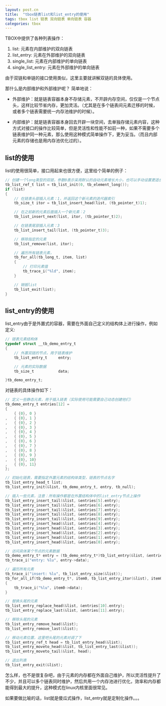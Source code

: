 ```yaml
---
layout: post.cn
title:  "tbox链表list和list_entry的使用"
tags: tbox list 链表 双向链表 单向链表 容器
categories: tbox
---
```


TBOX中提供了各种列表操作：

1. list:              元素在内部维护的双向链表
2. list_entry:        元素在外部维护的双向链表
3. single_list:       元素在内部维护的单向链表
4. single_list_entry: 元素在外部维护的单向链表

由于双链和单链的接口使用类似，这里主要就讲解双链的具体使用。

那什么是内部维护和外部维护呢？ 简单地说：

* 外部维护：就是链表容器本身不存储元素，不开辟内存空间，仅仅是一个节点头，这样比较节省内存，更加灵活。（尤其是在多个链表间元素迁移的时候，或者多个链表需要统一内存池维护的时候）。

* 内部维护：就是链表容器本身回去开辟一块空间，去单独存储元素内容，这种方式对接口的操作比较简单，但是灵活性和性能不如前一种，如果不需要多个链表维护同一种元素，那么使用这种模式简单操作下，更为妥当。（而且内部元素的存储也是用内存池优化过的）。

## list的使用

list的使用很简单，接口用起来也很方便，这里给个简单的例子：

```c
// 创建一个long类型的双链，参数0表示采用默认的自动元素增长大小，也可以手动设置更适合的大小
tb_list_ref_t list = tb_list_init(0, tb_element_long());
if (list)
{
    // 在链表头部插入元素：1，并返回这个新元素的迭代器索引
    tb_size_t itor = tb_list_insert_head(list, (tb_pointer_t)1);

    // 在之前新的元素后面插入一个新元素：2
    tb_list_insert_next(list, itor, (tb_pointer_t)2);

    // 在链表尾部插入元素：3
    tb_list_insert_tail(list, (tb_pointer_t)3);

    // 移除指定的元素
    tb_list_remove(list, itor);

    // 遍历所有链表元素，
    tb_for_all(tb_long_t, item, list)
    {
        // 打印元素值
        tb_trace_i("%ld", item);
    }

    // 销毁list
    tb_list_exit(list);
}
```





## list_entry的使用

list_entry由于是外置式的容器，需要在外面自己定义的结构体上进行操作，例如定义:

```c
// 链表元素结构体
typedef struct __tb_demo_entry_t 
{
    // 外置双链的节点，用于链表维护
    tb_list_entry_t     entry;

    // 元素的实际数据
    tb_size_t           data;

}tb_demo_entry_t;
```

对链表的具体操作如下：

```c
// 定义一些静态元素，用于插入链表（实际使用可能需要自己动态创建他们）
tb_demo_entry_t entries[12] = 
{
    { {0}, 0 }
,   { {0}, 1 }
,   { {0}, 2 }
,   { {0}, 3 }
,   { {0}, 4 }
,   { {0}, 5 }
,   { {0}, 6 }
,   { {0}, 7 }
,   { {0}, 8 }
,   { {0}, 9 }
,   { {0}, 10}
,   { {0}, 11}
};

// 初始化链表，需要指定外置元素的结构体类型，链表的节点名字
tb_list_entry_head_t list;
tb_list_entry_init(&list, tb_demo_entry_t, entry, tb_null);

// 插入一些元素，注意：所有操作都是在外置结构体中的list_entry节点上操作
tb_list_entry_insert_tail(&list, &entries[5].entry);
tb_list_entry_insert_tail(&list, &entries[6].entry);
tb_list_entry_insert_tail(&list, &entries[7].entry);
tb_list_entry_insert_tail(&list, &entries[8].entry);
tb_list_entry_insert_tail(&list, &entries[9].entry);
tb_list_entry_insert_head(&list, &entries[4].entry);
tb_list_entry_insert_head(&list, &entries[3].entry);
tb_list_entry_insert_head(&list, &entries[2].entry);
tb_list_entry_insert_head(&list, &entries[1].entry);
tb_list_entry_insert_head(&list, &entries[0].entry);

// 访问具体某个节点的元素数据
tb_demo_entry_t* entry = (tb_demo_entry_t*)tb_list_entry(&list, &entries[5].entry);
tb_trace_i("entry: %lu", entry->data);

// 遍历所有元素
tb_trace_i("insert: %lu", tb_list_entry_size(&list));
tb_for_all_if(tb_demo_entry_t*, item0, tb_list_entry_itor(&list), item0)
{
    tb_trace_i("%lu", item0->data);
}

// 替换头尾的元素
tb_list_entry_replace_head(&list, &entries[10].entry);
tb_list_entry_replace_last(&list, &entries[11].entry);

// 移除头尾的元素
tb_list_entry_remove_head(&list);
tb_list_entry_remove_last(&list);

// 移动元素位置，这里吧头尾的元素对调了下
tb_list_entry_ref_t head = tb_list_entry_head(&list);
tb_list_entry_moveto_head(&list, tb_list_entry_last(&list));
tb_list_entry_moveto_tail(&list, head);

// 退出列表
tb_list_entry_exit(&list);
```

怎么样，也不是很复杂吧，由于元素的内存都在外面自己维护，所以灵活性提升了不少，并且可以多个链表同时维护，然后共用一个内存池进行优化，效率和内存都能得到最大的提升，这种模式在linux内核里面很常见。

如果要做比喻的话，list就是傻瓜式操作，list_entry就是定制化操作。。。

